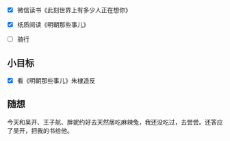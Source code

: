 - [x] 微信读书《此刻世界上有多少人正在想你》
- [x] 纸质阅读《明朝那些事儿》
- [ ] 骑行


## 小目标
- [x] 看《明朝那些事儿》朱棣造反

## 随想
今天和吴开、王子航、胖妮约好去天然居吃麻辣兔，我还没吃过，去尝尝。还答应了吴开，把我的书给他。